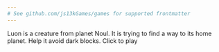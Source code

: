 ```yaml
---
# See github.com/js13kGames/games for supported frontmatter
---
```

Luon is a creature from planet Noul. It is trying to find a way to its home planet. Help it avoid dark blocks. Click to play